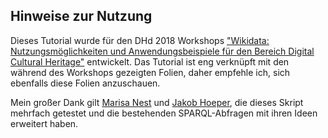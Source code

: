 ## Hinweise zur Nutzung
Dieses Tutorial wurde für den DHd 2018 Workshops ["Wikidata: Nutzungsmöglichkeiten und Anwendungsbeispiele für den Bereich Digital Cultural Heritage"](https://blogs.fu-berlin.de/dhd2018_wikidata-workshop) entwickelt. Das Tutorial ist eng verknüpft mit den während des Workshops gezeigten Folien, daher empfehle ich, sich ebenfalls diese Folien anzuschauen. 

Mein großer Dank gilt [Marisa Nest](https://github.com/marisanest) und [Jakob Hoeper](https://github.com/JKatzwinkel), die dieses Skript mehrfach getestet und die bestehenden SPARQL-Abfragen mit ihren Ideen erweitert haben.
